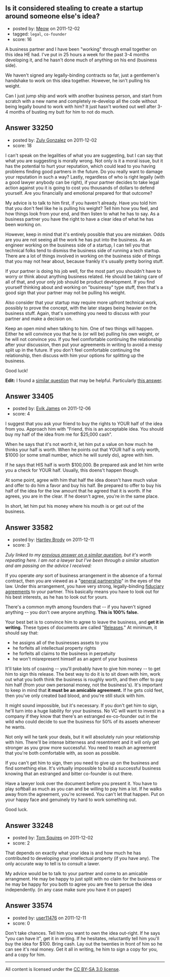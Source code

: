 ## Is it considered stealing to create a startup around someone else's idea?

- posted by: [Meow](https://stackexchange.com/users/-1/14723-meow) on 2011-12-02
- tagged: `legal`, `co-founder`
- score: 16

A business partner and I have been "working" through email together on this idea HE had. I've put in 25 hours a week for the past 3-4 months developing it, and he hasn't done much of anything on his end (business side).

We haven't signed any legally-binding contracts so far, just a gentlemen's handshake to work on this idea together. However, he isn't pulling his weight.

Can I just jump ship and work with another business person, and start from scratch with a new name and completely re-develop all the code without being legally bound to work with him? It just hasn't worked out well after 3-4 months of busting my butt for him to not do much.


## Answer 33250

- posted by: [Zuly Gonzalez](https://stackexchange.com/users/-1/2692-zuly-gonzalez) on 2011-12-02
- score: 18

<p>I can't speak on the legalities of what you are suggesting, but I can say that what you are suggesting is morally wrong. Not only is it a moral issue, but it has the potential to hurt your reputation, which could lead to you having problems finding good partners in the future. Do you really want to damage your reputation in such a way? Lastly, regardless of who is right legally (with a good lawyer anybody can be right), if your partner decides to take legal action against you it is going to cost you thousands of dollars to defend yourself. Are you financially and emotional prepared for that outcome?</p>

<p>My advice is to talk to him first, if you haven't already. Have you told him that you don't feel like he is pulling his weight? Tell him how you feel, and how things look from your end, and then listen to what he has to say. As a business partner you have the right to have a clear idea of what he has been working on.</p>

<p>However, keep in mind that it's entirely possible that you are mistaken. Odds are you are not seeing all the work he has put into the business. As an engineer working on the business side of a startup, I can tell you that technical folks tend to dismiss the business side of running a tech startup. There are a lot of things involved in working on the business side of things that you may not hear about, because frankly it's usually pretty boring stuff. </p>

<p>If your partner is doing his job well, for the most part you shouldn't have to worry or think about anything business related. He should be taking care of all of that, and your only job should be product development. If you find yourself thinking about and working on "businessy" type stuff, then that's a good sign that your partner may not be pulling his weight.</p>

<p>Also consider that your startup may require more upfront technical work, possibly to prove the concept, with the later stages being heavier on the business stuff. Again, that's something you need to discuss with your partner and make a decision on. </p>

<p>Keep an open mind when talking to him. One of two things will happen. Either he will convince you that he is (or will be) pulling his own weight, or he will not convince you. If you feel comfortable continuing the relationship after your discussion, then put your agreements in writing to avoid a messy split up in the future. If you don't feel comfortable continuing the relationship, then discuss with him your options for splitting up the business.</p>

<p>Good luck!</p>

<p><strong>Edit:</strong> I found a <a href="http://answers.onstartups.com/questions/30337/how-do-i-deal-with-a-co-founder-who-hasnt-contributed">similar question</a> that may be helpful. Particularly <a href="http://answers.onstartups.com/questions/30337/how-do-i-deal-with-a-co-founder-who-hasnt-contributed/31618#31618">this answer</a>.</p>



## Answer 33405

- posted by: [Evik James](https://stackexchange.com/users/-1/8202-evik-james) on 2011-12-06
- score: 4

I suggest that you ask your friend to buy the rights to YOUR half of the idea from you.  Approach him with "Friend, this is an acceptable idea. You should buy my half of the idea from me for $25,000 cash".  

When he says that it's not worth it, let him put a value on how much he thinks your half is worth. When he points out that YOUR half is only worth, $1000 (or some small number, which he will surely do), agree with him.

If he says that HIS half is worth $100,000. Be prepared ask and let him write you a check for YOUR half.  Usually, this doens't happen though. 

At some point, agree with him that half the idea doesn't have much value and offer to do him a favor and buy his half.  Be prepared to offer to buy his half of the idea for the low amount that he agreed that it is worth. If he agrees, you are in the clear. If he doesn't agree, you're in the same place.

In short, let him put his money where his mouth is or get out of the business.


## Answer 33582

- posted by: [Hartley Brody](https://stackexchange.com/users/-1/8362-hartley-brody) on 2011-12-11
- score: 3

<p><em>Zuly linked to my <a href="http://answers.onstartups.com/questions/30337/how-do-i-deal-with-a-co-founder-who-hasnt-contributed/31618#31618">previous answer on a similar question</a>, but it's worth repeating here. I am not a lawyer but I've been through a similar situation and am passing on the advice I received:</em></p>

<p>If you operate <em>any</em> sort of business arrangement in the absence of a formal contract, then you are viewed as a "<a href="http://en.wikipedia.org/wiki/General_partnership" rel="nofollow">general partnership</a>" in the eyes of the law. Under this arrangement, you have very strong, legally-binding <a href="http://en.wikipedia.org/wiki/Fiduciary#Accountability" rel="nofollow">fiduciary agreements</a> to your partner. This basically means you have to look out for his best interests, as he has to look out for yours.</p>

<p>There's a common myth among founders that -- if you haven't signed anything -- you don't owe anyone anything. <strong>This is 100% false.</strong></p>

<p>Your best bet is to convince him to agree to leave the business, and <strong>get it in writing.</strong> These types of documents are called "<a href="http://en.wikipedia.org/wiki/Legal_release" rel="nofollow">Releases</a>." At minimum, it should say that:</p>

<ul>
<li>he assigns all of the businesses assets to you</li>
<li>he forfeits all intellectual property rights</li>
<li>he forfeits all claims to the business in perpetuity</li>
<li>he won't misrepresent himself as an agent of your business</li>
</ul>

<p>It'll take lots of coaxing -- you'll probably have to give him money -- to get him to sign this release. The best way to do it is to sit down with him, work out what you both think the business is roughly worth, and then offer to pay him half (from your own personal money, not the business's). It's important to keep in mind that <strong>it must be an amicable agreement.</strong> If he gets cold feet, then you've only created bad blood, and you're still stuck with him.</p>

<p>It might sound impossible, but it's necessary. If you don't get him to sign, he'll turn into a huge liability for your business. No VC will want to invest in a company if they know that there's an estranged ex-co-founder out in the wild who could decide to sue the business for 50% of its assets whenever he wants. </p>

<p>Not only will he tank your deals, but it will absolutely ruin your relationship with him. There'll be intense bitterness and resentment and it will only get stronger as you grow more successful. You need to reach an agreement that you're both comfortable with, as soon as possible.</p>

<p>If you can't get him to sign, then you need to give up on the business and find something else. It's virtually impossible to build a successful business knowing that an estranged and bitter co-founder is out there.</p>

<p>Have a lawyer look over the document before you present it. You have to play softball as much as you can and be willing to pay him a lot. If he walks away from the agreement, you're screwed. You can't let that happen. Put on your happy face and genuinely try hard to work something out.</p>

<p>Good luck.</p>



## Answer 33248

- posted by: [Tom Squires](https://stackexchange.com/users/-1/11392-tom-squires) on 2011-12-02
- score: 2

That depends on exactly what your idea is and how much he has contributed to developing your intellectual property (if you have any). The only accurate way to tell is to consult a lawer.

My advice would be to talk to your partner and come to an amicable arrangment. He may be happy to just split with no claim for the business or he may be happy for you both to agree you are free to persue the idea independently. (in any case make sure you have it on paper)



## Answer 33574

- posted by: [user11476](https://stackexchange.com/users/-1/11476-user11476) on 2011-12-11
- score: 0

Don't take chances.  Tell him you want to own the idea out-right.  If he says "you can have it", get it in writing.  If he hesitates, reluctantly tell him you'll buy the idea for $100.  Bring cash.  Lay out the twenties in front of him so he can see it's real money.  Get it all in writing, he him to sign a copy for you, and a copy for him.



---

All content is licensed under the [CC BY-SA 3.0 license](https://creativecommons.org/licenses/by-sa/3.0/).
